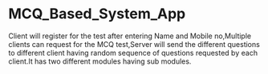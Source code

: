 # MCQ_Based_System_App
Client will register for the test after entering Name and Mobile no,Multiple clients can request for the MCQ test,Server will send the different questions to different client having random sequence of questions requested by each client.It has two different modules having sub modules.
